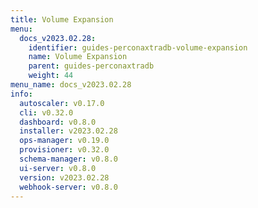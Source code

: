 ```yaml
---
title: Volume Expansion
menu:
  docs_v2023.02.28:
    identifier: guides-perconaxtradb-volume-expansion
    name: Volume Expansion
    parent: guides-perconaxtradb
    weight: 44
menu_name: docs_v2023.02.28
info:
  autoscaler: v0.17.0
  cli: v0.32.0
  dashboard: v0.8.0
  installer: v2023.02.28
  ops-manager: v0.19.0
  provisioner: v0.32.0
  schema-manager: v0.8.0
  ui-server: v0.8.0
  version: v2023.02.28
  webhook-server: v0.8.0
---
```


